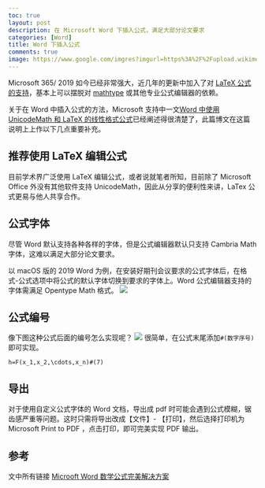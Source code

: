 ```yaml
---
toc: true
layout: post
description: 在 Microsoft Word 下插入公式，满足大部分论文要求
categories: [Word]
title: Word 下插入公式
comments: true
image: https://www.google.com/imgres?imgurl=https%3A%2F%2Fupload.wikimedia.org%2Fwikipedia%2Fcommons%2Fthumb%2F5%2F5f%2FMicrosoft_Office_logo_%25282019%25E2%2580%2593present%2529.svg%2F1200px-Microsoft_Office_logo_%25282019%25E2%2580%2593present%2529.svg.png&imgrefurl=https%3A%2F%2Fen.wikipedia.org%2Fwiki%2FOffice_365&tbnid=rKc37nXtue5WSM&vet=12ahUKEwjzw66s6ufsAhWzy4sBHWKGBNgQMygCegUIARCUAQ..i&docid=EDV94_axbgP0ZM&w=1200&h=1200&q=microsoft%20365%20logo&client=safari&ved=2ahUKEwjzw66s6ufsAhWzy4sBHWKGBNgQMygCegUIARCUAQ
---
```


Microsoft 365/ 2019 如今已经非常强大，近几年的更新中加入了对 [LaTeX 公式的支持](https://support.microsoft.com/zh-cn/office/编写方程式或公式-1d01cabc-ceb1-458d-bc70-7f9737722702)，基本上可以摆脱对 [mathtype](https://www.dessci.com/en/products/mathtype/) 或其他专业公式编辑器的依赖。

关于在 Word 中插入公式的方法，Microsoft 支持中一文[Word 中使用 UnicodeMath 和 LaTeX 的线性格式公式](https://support.microsoft.com/zh-cn/office/word-中使用-unicodemath-和-latex-的线性格式公式-2e00618d-b1fd-49d8-8cb4-8d17f25754f8)已经阐述得很清楚了，此篇博文在这篇说明上上作以下几点重要补充。

## 推荐使用 LaTeX 编辑公式
目前学术界广泛使用 LaTeX 编辑公式，或者说就笔者所知，目前除了 Microsoft Office 外没有其他软件支持 UnicodeMath，因此从分享的便利性来讲，LaTex 公式更易与他人共享合作。

## 公式字体
尽管 Word 默认支持各种各样的字体，但是公式编辑器默认只支持 Cambria Math 字体，这难以满足大部分论文要求。

以 macOS 版的 2019 Word 为例，在安装好期刊会议要求的公式字体后，在格式-公式选项中将公式的默认字体切换到要求的字体上。Word 公式编辑器支持的字体需满足 Opentype Math 格式。
![](/blog/images/Word-formula-option.png)

## 公式编号
像下图这种公式后面的编号怎么实现呢？
![](/blog/images/Word-formula-index.png)
很简单，在公式末尾添加`#(数字序号)`即可实现。
```
h=F(x_1,x_2,\cdots,x_n)#(7)
```

## 导出
对于使用自定义公式字体的 Word 文档，导出成 pdf 时可能会遇到公式模糊，锯齿感严重等问题。这时只需将导出改成【文件】- 【打印】，然后选择打印机为 Microsoft Print to PDF ，点击打印，即可完美实现 PDF 输出。

## 参考
文中所有链接
[Microoft Word 数学公式完美解决方案](https://github.com/LittleNewton/Replace_MathType)